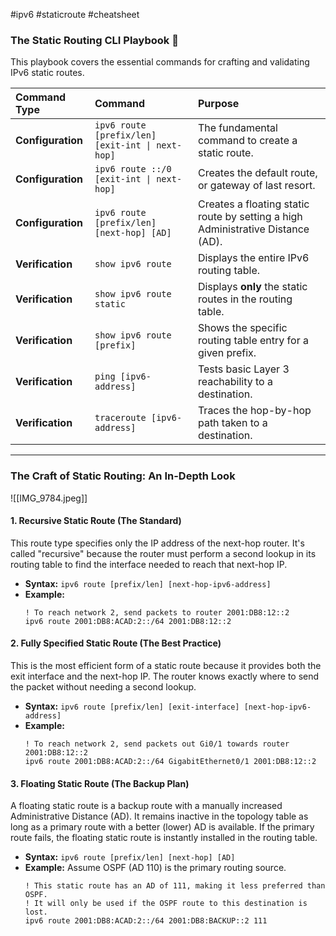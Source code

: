 #ipv6 #staticroute #cheatsheet

### The Static Routing CLI Playbook 📖

This playbook covers the essential commands for crafting and validating IPv6 static routes.

| Command Type | Command | Purpose |
| :--- | :--- | :--- |
| **Configuration**| `ipv6 route [prefix/len] [exit-int \| next-hop]` | The fundamental command to create a static route. |
| **Configuration**| `ipv6 route ::/0 [exit-int \| next-hop]` | Creates the default route, or gateway of last resort. |
| **Configuration**| `ipv6 route [prefix/len] [next-hop] [AD]` | Creates a floating static route by setting a high Administrative Distance (AD). |
| **Verification** | `show ipv6 route` | Displays the entire IPv6 routing table. |
| **Verification** | `show ipv6 route static` | Displays **only** the static routes in the routing table. |
| **Verification** | `show ipv6 route [prefix]` | Shows the specific routing table entry for a given prefix. |
| **Verification** | `ping [ipv6-address]` | Tests basic Layer 3 reachability to a destination. |
| **Verification** | `traceroute [ipv6-address]` | Traces the hop-by-hop path taken to a destination. |

***

### The Craft of Static Routing: An In-Depth Look
![[IMG_9784.jpeg]]

#### 1. Recursive Static Route (The Standard)
This route type specifies only the IP address of the next-hop router. It's called "recursive" because the router must perform a second lookup in its routing table to find the interface needed to reach that next-hop IP.

* **Syntax:** `ipv6 route [prefix/len] [next-hop-ipv6-address]`
* **Example:**
    ```cisco
    ! To reach network 2, send packets to router 2001:DB8:12::2
    ipv6 route 2001:DB8:ACAD:2::/64 2001:DB8:12::2
    ```

#### 2. Fully Specified Static Route (The Best Practice)
This is the most efficient form of a static route because it provides both the exit interface and the next-hop IP. The router knows exactly where to send the packet without needing a second lookup.

* **Syntax:** `ipv6 route [prefix/len] [exit-interface] [next-hop-ipv6-address]`
* **Example:**
    ```cisco
    ! To reach network 2, send packets out Gi0/1 towards router 2001:DB8:12::2
    ipv6 route 2001:DB8:ACAD:2::/64 GigabitEthernet0/1 2001:DB8:12::2
    ```

#### 3. Floating Static Route (The Backup Plan)
A floating static route is a backup route with a manually increased Administrative Distance (AD). It remains inactive in the topology table as long as a primary route with a better (lower) AD is available. If the primary route fails, the floating static route is instantly installed in the routing table.

* **Syntax:** `ipv6 route [prefix/len] [next-hop] [AD]`
* **Example:** Assume OSPF (AD 110) is the primary routing source.
    ```cisco
    ! This static route has an AD of 111, making it less preferred than OSPF.
    ! It will only be used if the OSPF route to this destination is lost.
    ipv6 route 2001:DB8:ACAD:2::/64 2001:DB8:BACKUP::2 111